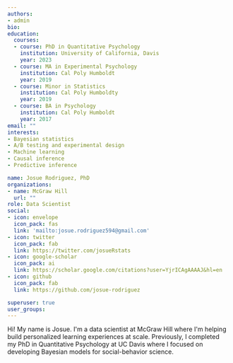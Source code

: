 ```yaml
---
authors:
- admin
bio: 
education:
  courses:
  - course: PhD in Quantitative Psychology
    institution: University of California, Davis
    year: 2023
  - course: MA in Experimental Psychology
    institution: Cal Poly Humboldt
    year: 2019
  - course: Minor in Statistics
    institution: Cal Poly Humboldty
    year: 2019
  - course: BA in Psychology
    institution: Cal Poly Humboldt
    year: 2017
email: ""
interests: 
- Bayesian statistics 
- A/B testing and experimental design
- Machine learning
- Causal inference
- Predictive inference

name: Josue Rodriguez, PhD
organizations:
- name: McGraw Hill
  url: ""
role: Data Scientist
social:
- icon: envelope
  icon_pack: fas
  link: 'mailto:josue.rodriguez594@gmail.com'
- icon: twitter
  icon_pack: fab
  link: https://twitter.com/josueRstats
- icon: google-scholar
  icon_pack: ai
  link: https://scholar.google.com/citations?user=YjrICAgAAAAJ&hl=en
- icon: github
  icon_pack: fab
  link: https://github.com/josue-rodriguez

superuser: true
user_groups:
---
```


Hi! My name is Josue. I'm a data scientist at McGraw Hill where I'm helping build personalized learning experiences at scale. Previously, I completed my PhD in Quantitative Psychology at UC Davis where I focused on developing Bayesian models for social-behavior science.

<!-- The things I like to do outside of work include playing and watching sports (mostly basketball and \[american\] football). I also spend time playing watching and playing chess. At home, I like to try cooking different types of food and experiment with different techniques. Generally, I like activities that allow me to learn new things and continually improve at them. -->
